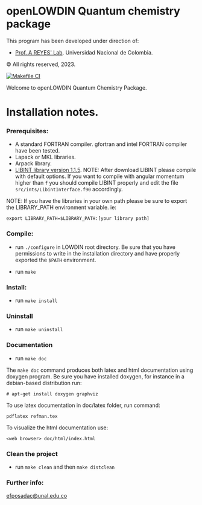 # openLOWDIN Quantum chemistry package #

This program has been developed under direction of:

* [Prof. A REYES' Lab](http://www.qcc.unal.edu.co). Universidad Nacional de Colombia.




© All rights reserved, 2023.


[![Makefile CI](https://github.com/efposadac/OpenLowdin/actions/workflows/makefile.yml/badge.svg?branch=master)](https://github.com/efposadac/OpenLowdin/actions/workflows/makefile.yml)


Welcome to openLOWDIN Quantum Chemistry Package.

Installation notes.
=============

### Prerequisites: ###

* A standard FORTRAN compiler. gfortran and intel FORTRAN compiler have been tested.
* Lapack or MKL libraries.
* Arpack library.
* [LIBINT library version 1.1.5](http://sourceforge.net/projects/libint/files/v1-releases/). NOTE: After download LIBINT please compile with default options. If you want to compile with angular momentum higher than `f`	you should compile LIBINT properly and edit the file `src/ints/LibintInterface.f90` accordingly.

NOTE: If you have the libraries in your own path please be sure to export the LIBRARY_PATH environment variable. ie:

`export LIBRARY_PATH=$LIBRARY_PATH:[your library path]`

### Compile: ###

* run `./configure` in LOWDIN root directory. Be sure that you have permissions to write in the installation directory and have properly exported the `$PATH` environment.

* run `make`

### Install: ###

* run `make install`

### Uninstall ###

* run `make uninstall`

### Documentation ###

* run `make doc`

The `make doc` command produces both latex and html documentation using doxygen program. Be sure you have installed doxygen, for instance in a debian-based distribution run:

`# apt-get install doxygen graphviz`

To use latex documentation in doc/latex folder, run command:

`pdflatex refman.tex`

To visualize the html documentation use:

`<web browser> doc/html/index.html`

### Clean the project ###

* run `make clean` and then `make distclean`

### Further info: ###
efposadac@unal.edu.co
